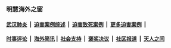 
### 明慧海外之窗

####  [武汉肺炎](indexes/365.md?t=01110000) &nbsp;|&nbsp;  [迫害案例综述](indexes/328.md?t=01110000) &nbsp;|&nbsp; [迫害致死案例](indexes/277.md?t=01110000)  &nbsp;|&nbsp; [更多迫害案例](indexes/81.md?t=01110000)  &nbsp;|&nbsp; 
####  [时事评论](indexes/251.md?t=01110000) &nbsp;|&nbsp; [海外简讯](indexes/245.md?t=01110000)&nbsp;|&nbsp;  [社会支持](indexes/140.md?t=01110000) &nbsp;|&nbsp; [褒奖决议](indexes/282.md?t=01110000) &nbsp;|&nbsp; [社区报道](indexes/91.md?t=01110000)  &nbsp;|&nbsp; [天人之间](indexes/78.md?t=01110000) 

